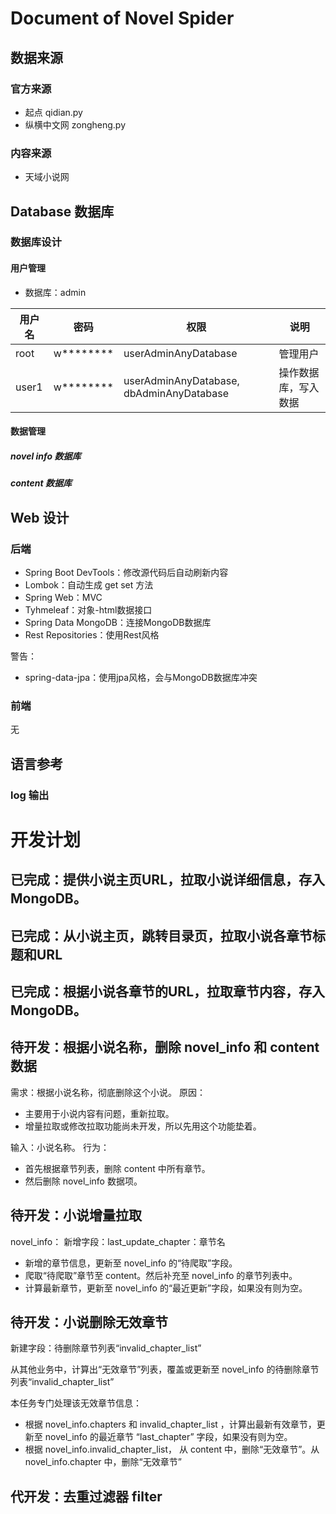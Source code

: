 # Document of Novel Spider
## 数据来源
### 官方来源
- 起点 qidian.py
- 纵横中文网 zongheng.py

### 内容来源
- 天域小说网

## Database 数据库
### 数据库设计
#### 用户管理
- 数据库：admin

用户名 | 密码        | 权限 | 说明
--- |-----------| --- | ---
root | w******** | userAdminAnyDatabase | 管理用户
user1 | w******** | userAdminAnyDatabase, dbAdminAnyDatabase | 操作数据库，写入数据

#### 数据管理
##### novel info 数据库
##### content 数据库

## Web 设计
### 后端
- Spring Boot DevTools：修改源代码后自动刷新内容
- Lombok：自动生成 get set 方法
- Spring Web：MVC
- Tyhmeleaf：对象-html数据接口
- Spring Data MongoDB：连接MongoDB数据库
- Rest Repositories：使用Rest风格

警告：
- spring-data-jpa：使用jpa风格，会与MongoDB数据库冲突

### 前端
无

## 语言参考
### log 输出

# 开发计划
## 已完成：提供小说主页URL，拉取小说详细信息，存入 MongoDB。
## 已完成：从小说主页，跳转目录页，拉取小说各章节标题和URL
## 已完成：根据小说各章节的URL，拉取章节内容，存入 MongoDB。

## 待开发：根据小说名称，删除 novel_info 和 content 数据
需求：根据小说名称，彻底删除这个小说。
原因：
- 主要用于小说内容有问题，重新拉取。
- 增量拉取或修改拉取功能尚未开发，所以先用这个功能垫着。

输入：小说名称。
行为：
- 首先根据章节列表，删除 content 中所有章节。
- 然后删除 novel_info 数据项。

## 待开发：小说增量拉取
novel_info：
新增字段：last_update_chapter：章节名

- 新增的章节信息，更新至 novel_info 的“待爬取”字段。
- 爬取“待爬取”章节至 content。然后补充至 novel_info 的章节列表中。
- 计算最新章节，更新至 novel_info 的“最近更新”字段，如果没有则为空。

## 待开发：小说删除无效章节
新建字段：待删除章节列表“invalid_chapter_list”

从其他业务中，计算出“无效章节”列表，覆盖或更新至 novel_info 的待删除章节列表“invalid_chapter_list”

本任务专门处理该无效章节信息：
- 根据 novel_info.chapters 和 invalid_chapter_list ，计算出最新有效章节，更新至 novel_info 的最近章节 “last_chapter” 字段，如果没有则为空。
- 根据 novel_info.invalid_chapter_list， 从 content 中，删除“无效章节”。从 novel_info.chapter 中，删除“无效章节”

## 代开发：去重过滤器 filter
